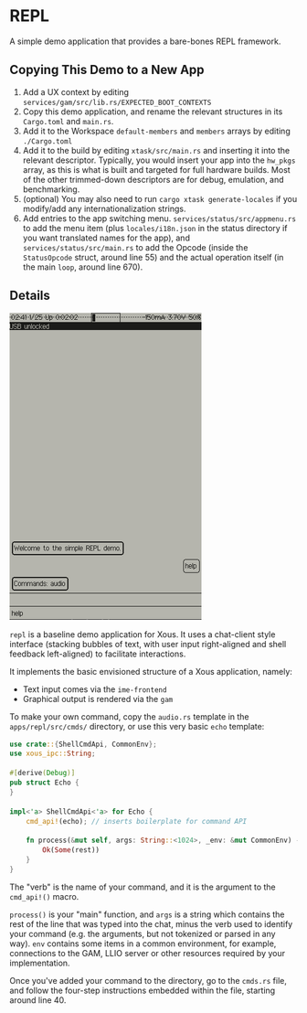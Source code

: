 # REPL

A simple demo application that provides a bare-bones REPL framework.
## Copying This Demo to a New App

1. Add a UX context by editing `services/gam/src/lib.rs/EXPECTED_BOOT_CONTEXTS`
2. Copy this demo application, and rename the relevant structures in its `Cargo.toml` and `main.rs`.
3. Add it to the Workspace `default-members` and `members` arrays by editing `./Cargo.toml`
4. Add it to the build by editing `xtask/src/main.rs` and inserting it into the relevant descriptor. Typically, you would insert your app into the `hw_pkgs` array, as this is what is built and targeted for full hardware builds. Most of the other trimmed-down descriptors are for debug, emulation, and benchmarking.
5. (optional) You may also need to run `cargo xtask generate-locales` if you modify/add any internationalization strings.
6. Add entries to the app switching menu. `services/status/src/appmenu.rs` to add the menu item (plus `locales/i18n.json` in the status directory if you want translated names for the app), and `services/status/src/main.rs` to add the Opcode (inside the `StatusOpcode` struct, around line 55) and the actual operation itself (in the main `loop`, around line 670).

## Details

![screenshot](repl_screenshot.png)

`repl` is a baseline demo application for Xous. It uses a chat-client
style interface (stacking bubbles of text, with user input right-aligned
and shell feedback left-aligned) to facilitate interactions.

It implements the basic envisioned structure of a Xous application, namely:

 - Text input comes via the `ime-frontend`
 - Graphical output is rendered via the `gam`

To make your own command, copy the `audio.rs` template
in the `apps/repl/src/cmds/` directory, or use this very basic `echo`
template:

```Rust
use crate::{ShellCmdApi, CommonEnv};
use xous_ipc::String;

#[derive(Debug)]
pub struct Echo {
}

impl<'a> ShellCmdApi<'a> for Echo {
    cmd_api!(echo); // inserts boilerplate for command API

    fn process(&mut self, args: String::<1024>, _env: &mut CommonEnv) -> Result<Option<String::<1024>>, xous::Error> {
        Ok(Some(rest))
    }
}
```

The "verb" is the name of your command, and it is the argument to the `cmd_api!()` macro.

`process()` is your "main" function, and `args` is a string which contains the
rest of the line that was typed into the chat, minus the verb used to identify
your command (e.g. the arguments, but not tokenized or parsed in
any way). `env` contains some items in a common environment, for example, connections
to the GAM, LLIO server or other resources required by your implementation.

Once you've added your command to the directory, go to the `cmds.rs` file, and follow
the four-step instructions embedded within the file, starting around line 40.
